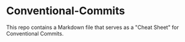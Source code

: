 # Conventional-Commits
This repo contains a Markdown file that serves as a "Cheat Sheet" for Conventional Commits.

